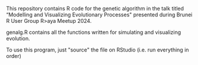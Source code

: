 This repository contains R code for the genetic algorithm in the talk titled “Modelling and Visualizing Evolutionary Processes" presented during Brunei R User Group R>aya Meetup 2024.

genalg.R contains all the functions written for simulating and visualizing evolution.

To use this program, just "source" the file on RStudio (i.e. run everything in order)
